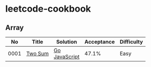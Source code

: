 # leetcode-cookbook

## Array
No   | Title | Solution | Acceptance | Difficulty
-----|-------|----------|------------|------------
0001 | [Two Sum](https://leetcode.com/problems/two-sum/) | [Go](./leetcode/0001.two-sum)<br/>[JavaScript](./leetcode/0001.two-sum) | 47.1% | Easy